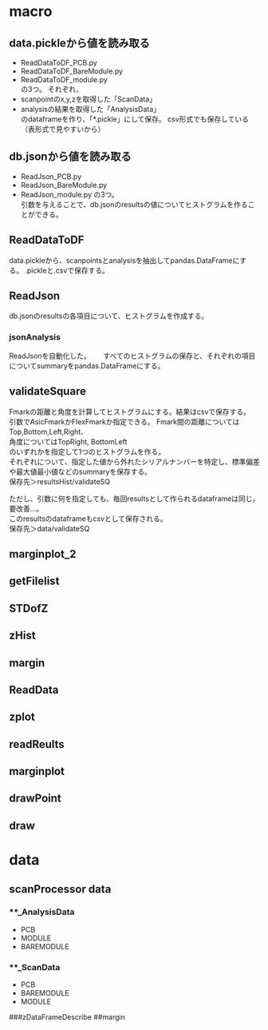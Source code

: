 # macro
## data.pickleから値を読み取る
+ ReadDataToDF_PCB.py
+ ReadDataToDF_BareModule.py
+ ReadDataToDF_module.py   
の3つ。
それぞれ、
+ scanpointのx,y,zを取得した「ScanData」
+ analysisの結果を取得した「AnalysisData」   
のdataframeを作り、「*.pickle」にして保存。
csv形式でも保存している（表形式で見やすいから）

## db.jsonから値を読み取る
+ ReadJson_PCB.py
+ ReadJson_BareModule.py
+ ReadJson_module.py
の3つ。   
引数を与えることで、db.jsonのresultsの値についてヒストグラムを作ることができる。

## ReadDataToDF
   data.pickleから、scanpointsとanalysisを抽出してpandas.DataFrameにする。
  .pickleと.csvで保存する。
## ReadJson
  db.jsonのresultsの各項目について、ヒストグラムを作成する。
### jsonAnalysis
ReadJsonを自動化した。　　
すべてのヒストグラムの保存と、それぞれの項目についてsummaryをpandas.DataFrameにする。

## validateSquare
Fmarkの距離と角度を計算してヒストグラムにする。結果はcsvで保存する。　　
引数でAsicFmarkかFlexFmarkか指定できる。
Fmark間の距離についてはTop,Bottom,Left,Right、   
角度についてはTopRight, BottomLeft   
のいずれかを指定して1つのヒストグラムを作る。   
それぞれについて、指定した値から外れたシリアルナンバーを特定し、標準偏差や最大値最小値などのsummaryを保存する。   
保存先＞resultsHist/validateSQ

ただし、引数に何を指定しても、毎回resultsとして作られるdataframeは同じ。要改善…。   
このresultsのdataframeもcsvとして保存される。   
保存先＞data/validateSQ
    
## marginplot_2
## getFilelist
## STDofZ
## zHist
## margin
## ReadData
## zplot
## readReults
## marginplot
## drawPoint
## draw


# data
## scanProcessor data
### **_AnalysisData  
+ PCB
+ MODULE
+ BAREMODULE
### **_ScanData
+ PCB
+ BAREMODULE
+ MODULE

###zDataFrameDescribe
##margin
